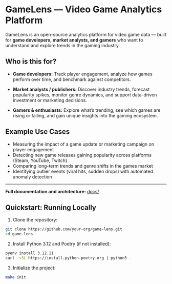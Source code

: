 # GameLens — Video Game Analytics Platform

GameLens is an open-source analytics platform for video game data — built for **game developers, market analysts, and gamers** who want to understand and explore trends in the gaming industry.

## Who is this for?

- **Game developers:**
  Track player engagement, analyze how games perform over time, and benchmark against competitors.

- **Market analysts / publishers:**
  Discover industry trends, forecast popularity spikes, monitor genre dynamics, and support data-driven investment or marketing decisions.

- **Gamers & enthusiasts:**
  Explore what’s trending, see which games are rising or falling, and gain unique insights into the gaming ecosystem.

## Example Use Cases

- Measuring the impact of a game update or marketing campaign on player engagement
- Detecting new game releases gaining popularity across platforms (Steam, YouTube, Twitch)
- Comparing long-term trends and genre shifts in the games market
- Identifying outlier events (viral hits, sudden drops) with automated anomaly detection

---

**Full documentation and architecture:** [docs/](docs/)

## **Quickstart: Running Locally**

1. Clone the repository:
```bash
git clone https://github.com/your-org/game-lens.git
cd game-lens
```

2. Install Python 3.12 and Poetry (if not installed):
```bash
pyenv install 3.12.11
curl -sSL https://install.python-poetry.org | python3 -
```

3. Initialize the project:
```bash
make init
```

